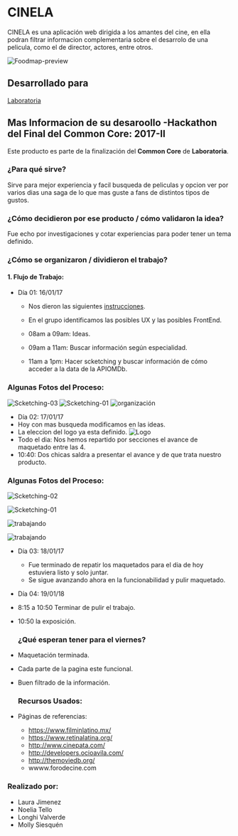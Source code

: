 # CINELA
 CINELA  es una  aplicación web dirigida  a los amantes  del cine, en ella podran filtrar informacion complementaria sobre el desarrolo de  una pelicula, como el de director, actores, entre otros.

![Foodmap-preview](https://github.com/mirelatv/Portafolio/blob/master/assets/images/cinela.png)
## Desarrollado para 
[Laboratoria](http://laboratoria.la)




## Mas Informacion de su desaroollo -Hackathon del Final del Common Core: 2017-II

Este producto es parte de la finalización del **Common Core** de **Laboratoria**.

### ¿Para qué sirve?

Sirve para mejor experiencia y facil busqueda de peliculas y opcion ver por varios dias una saga de lo que mas guste a fans de distintos tipos de gustos.

### ¿Cómo decidieron por ese producto / cómo validaron la idea?

Fue echo por investigaciones y cotar experiencias para poder tener un tema definido.

### ¿Cómo se organizaron / dividieron el trabajo?

#### 1\. Flujo de Trabajo:

- Día 01: 16/01/17

  - Nos dieron las siguientes [instrucciones](https://bit.ly/hackathon-1).
  - En el grupo identificamos las posibles UX y las posibles FrontEnd.

  - 08am a 09am: Ideas.

  - 09am a 11am: Buscar información según especialidad.

  - 11am a 1pm: Hacer scketching y buscar información de cómo acceder a la data de la APIOMDb.

### Algunas Fotos del Proceso:

![Scketching-03](assets/images/docs/dia01/datos-cine-latino.jpg "datos del cine latinoamericano") ![Scketching-01](assets/images/docs/dia01/maqueta01.jpg) ![organización](assets/images/docs/dia01/trabajando.jpg)

- Día 02: 17/01/17
- Hoy con mas busqueda modificamos en las ideas.
- La eleccion del logo ya esta definido. ![Logo](assets/images/logo-grande.jpg)
- Todo el dia: Nos hemos repartido por secciones el avance de maquetado entre las 4.
- 10:40: Dos chicas saldra a presentar el avance y de que trata nuestro producto.

### Algunas Fotos del Proceso:

![Scketching-02](assets/images/docs/dia02/maquetado02.jpg)

![Scketching-01](assets/images/docs/dia02/maquetado03.jpg)

![trabajando](assets/images/docs/dia02/trabajando02.jpg)

![trabajando](assets/images/docs/dia02/trabajando03.jpg)

- Día 03: 18/01/17

  - Fue terminado de repatir los maquetados para el dia de hoy estuviera listo y solo juntar.
  - Se sigue avanzando ahora en la funcionabilidad y pulir maquetado.

- Día 04: 19/01/18

- 8:15 a 10:50 Terminar de pulir el trabajo.

- 10:50 la exposición.

  ### ¿Qué esperan tener para el viernes?

- Maquetación terminada.

- Cada parte de la pagina este funcional.
- Buen filtrado de la información.

  ### Recursos Usados:

- Páginas de referencias:

  - <https://www.filminlatino.mx/>
  - <https://www.retinalatina.org/>
  - <http://www.cinepata.com/>
  - <http://developers.ocioavila.com/>
  - <http://themoviedb.org/>
  - wwww.forodecine.com

### Realizado por:

- Laura Jimenez
- Noelia Tello
- Longhi Valverde
- Molly Siesquén
